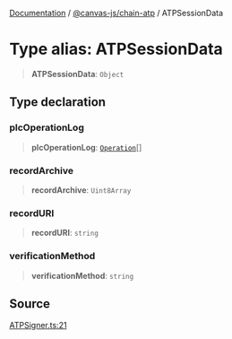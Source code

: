 [Documentation](../../../index.md) / [@canvas-js/chain-atp](../index.md) / ATPSessionData

# Type alias: ATPSessionData

> **ATPSessionData**: `Object`

## Type declaration

### plcOperationLog

> **plcOperationLog**: [`Operation`](Operation.md)[]

### recordArchive

> **recordArchive**: `Uint8Array`

### recordURI

> **recordURI**: `string`

### verificationMethod

> **verificationMethod**: `string`

## Source

[ATPSigner.ts:21](https://github.com/canvasxyz/canvas/blob/4c6b729f/packages/chain-atp/src/ATPSigner.ts#L21)
